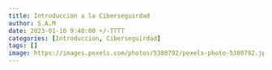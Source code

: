 ```yaml
---
title: Introduccion a la Ciberseguirdad
author: S.A.M
date: 2023-01-10 9:40:00 +/-TTTT
categories: [Introduccion, Ciberseguirdad]
tags: []
image: https://images.pexels.com/photos/5380792/pexels-photo-5380792.jpeg?auto=compress&cs=tinysrgb&w=1260&h=750&dpr=1
---
```


